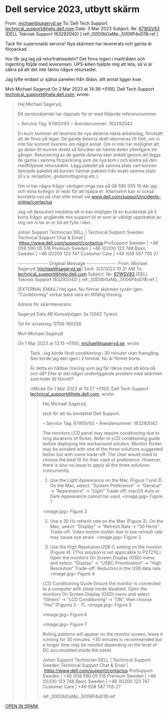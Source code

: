 # Dell service 2023, utbytt skärm

From: michael@sageryd.se
To: Dell Tech Support <technical_support@help.dell.com>
Date: 3 Mar 2023
Subject: Re: <a href="/02i2R00000LYekP" target="_parent">67WSV83</a> (DELL Teknisk Support 163292042)    [ ref:_00D0bGaMp._5006P4oD1B:ref ]

Tack för supersnabb service!
Nya skärmen har levererats och gamla är förpackad.

Hur får jag tag på returfraktsedeln? Det finns ingen i mailtråden och ingenting följde med leveransen. UPS-killen hjälpte mig att leta, så vi är säkra på att det inte fanns någon retursedel.

Jag lyfte endast ur själva panelen från lådan, allt annat ligger kvar.

Mvh
Michael Sageryd
On 2 Mar 2023 at 14:39 +0100, Dell Tech Support <technical_support@help.dell.com>, wrote:
> Hej Michael Sageryd,
>
> Ett serviceärende har öppnats för er med följande referensnummer.
>
> ◦ Service Tag: 67WSV83
> ◦ Ärendenummer: 163292042
>
> En kurir kommer att leverera de nya delarna nästa arbetsdag, förutsatt att de finns på lager. De gamla delarna skall returneras till Dell, om vi inte har kommit överens om något annat.
> Om ni inte har möjlighet att ge delen till kuriren direkt så försöker de hämta delen ytterligare tre gånger.
> Returnering av de gamla delarna sker enkelt genom att lägga de gamla i samma förpackning som de nya kom i och klistra på den medföljande retursedeln. Lägg paketet på samma plats vart kuriren lämnade paketet då kuriren hämtar paketet från exakt samma plats (d.v.s. reception, godsmottagning etc.).
>
> Om ni har några frågor vänligen ringa oss på 08 590 055 16 där jag och mina kollegor är redo för att hjälpa er. Alternativt kan ni också kontakta oss på chat eller email via www.dell.com/support/incidents-online/contactus
>
> Jag vill dessutom meddela att ni kan möjligen få en kundenkät på 5 korta frågor angående min support till er som är väldigt uppskattat av mig om ni tar er er tid att fylla i den.
>
> Johan
> Support Technician
> DELL | Technical Support Sweden
> Technical Support Chat & Email | https://www.dell.com/support/contactus
> ProSupport Sweden | +46 (0)8 590 05 516
> Premium Sweden | +46 (0)200 123 748
> Basic Sweden | +46 (0)200 123 747
> Customer Care | +46 (0)8 587 705 27
>
>
> --------------- Original Message ---------------
> From: Michael Sageryd [michael@sageryd.se]
> Sent: 3/2/2023 10:31 AM
> To: technical_support@help.dell.com
> Subject: Re: <a href="/02i2R00000LYekP" target="_parent">67WSV83</a> (DELL Teknisk Support 163292042) [ ref:_00D0bGaMp._5006P4oD1B:ref ]
>
> [EXTERNAL EMAIL]
> Hej igen.
> Nu flimrar skärmen tyvärr igen. “Conditioning” verkar bara vara en tillfällig lösning.
>
>
> Adress för skärmleverans:
>
> Sageryd Data AB
> Konvaljstigen 3a
> 13562 Tyresö
>
> Tel för avisering: 0708-160250
>
>
> Mvh
> Michael Sageryd
>
> On 1 Mar 2023 at 13:15 +0100, michael@sageryd.se, wrote:
> > Tack.
> > Jag körde först conditioning i 30 minuter utan framgång.
> > Sen körde jag den igen i 2 timmar. Nu är flimret borta.
> >
> > Är detta en hållbar lösning som jag får räkna med att köra då och då? Eller är det något underliggande problem med skärmen som leder till flimret?
> >
> > //Micke
> > On 1 Mar 2023 at 10:27 +0100, Dell Tech Support <technical_support@help.dell.com>, wrote:
> > > Hej Michael Sageryd,
> > >
> > > tack för att du kontaktat Dell Support.
> > >
> > > ◦ Service Tag: 67WSV83
> > > ◦ Ärendenummer: 163292042
> > >
> > > The monitors LCD panel may require conditioning due to long durations of flicker. Refer to LCD conditioning guide before deploying the workaround solution.
> > > Monitor flicker may be avoided with one of the three solutions suggested below but with some trade-off. The User would need to choose the best fit for their case or preference. However, there is also no issue to apply all the three solutions concurrently.
> > >
> > > 1. Use the Light Appearance on the Mac (Figure 1 and 2).
> > > On the Mac, select: “System Preference” → “General” → “Appearance” → “Light”
> > > Trade-off: macOS Auto or Dark Appearance cannot be used.
> > > <image.jpg>
> > > Figure 1
> > >
> > > <image.jpg>
> > > Figure 2
> > >
> > > 2. Use a 30 Hz refresh rate on the Mac (Figure 3).
> > > On the Mac, select: “Display” → “Refresh Rate → “30 Hertz”
> > > Trade-off: Video motion stutter due to low refresh rate may cause eye strain.
> > > <image.jpg>
> > > Figure 3
> > >
> > > 3. Use the High Resolution USB-C setting on the monitor (Figure 4). (This solution is not applicable to P2721Q.)
> > > Open the monitors On Screen Display (OSD) menu and select: “Display” → “USBC Prioritization” → ”High Resolution”
> > > Trade-off: Reduction in the USB data rate.
> > > <image.jpg>
> > > Figure 4
> > >
> > >
> > > LCD Conditioning Guide
> > > Ensure the monitor is connected to a computer with sleep mode disabled. Open the monitors On Screen Display (OSD) menu and select “Others” → “LCD Conditioning” → ”ON”, then choose “Yes” (Figures 5 - 7).
> > > <image.jpg>
> > > Figure 5
> > >
> > > <image.jpg>
> > > Figure 6
> > >
> > > <image.jpg>
> > > Figure 7
> > >
> > > Rolling patterns will appear on the monitor screen, leave it running for 30 minutes.
> > > *30 minutes is recommended but a longer time may be needed depending on the level of DC accumulated inside the panel.
> > >
> > >
> > > Johan
> > > Support Technician
> > > DELL | Technical Support Sweden
> > > Technical Support Chat & Email | https://www.dell.com/support/contactus
> > > ProSupport Sweden | +46 (0)8 590 05 516
> > > Premium Sweden | +46 (0)200 123 748
> > > Basic Sweden | +46 (0)200 123 747
> > > Customer Care | +46 (0)8 587 705 27
> > >
> > > ref:_00D0bGaMp._5006P4oD1B:ref
>
>

[OPEN IN SPARK](readdle-spark://bl=QTptaWNoYWVsQHNhZ2VyeWQuc2U7SUQ6OWM5ODJiYWMtNDdjZC00NzMyLWFhM2Mt%0D%0AM2Y1OTk4ZWQ3MjY3QFNwYXJrO2VJRDpBQU1rQURJd056SXhaalk0TFRKbVpEUXRO%0D%0ARGhqWXkxaU16RTBMV1ZsT0RZeVpUY3pOVGhrTndCR0FBQUFBQUEwU2l2bjk4TWJR%0D%0AYi9td0t5WlY1THRCd0NVU1A3Vm9YaVlRb3EwRndVUUNxaUdBQUFBQUFFSkFBQ1VT%0D%0AUDdWb1hpWVFvcTBGd1VRQ3FpR0FBZkdzank5QUFBPTs0ODA4ODc3NTM%3D)